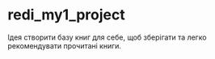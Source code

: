 # redi_my1_project
Ідея створити базу книг для себе, щоб зберігати та легко рекомендувати прочитані книги. 